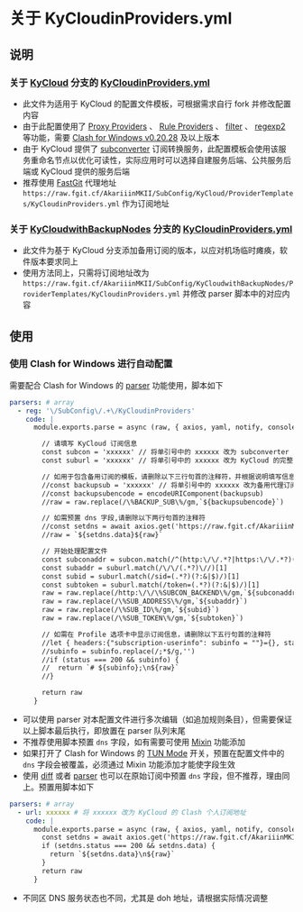 # 关于 KyCloudinProviders.yml

## 说明

### 关于 [KyCloud](https://github.com/AkariiinMKII/SubConfig/tree/KyCloud) 分支的 [KyCloudinProviders.yml](https://raw.githubusercontent.com/AkariiinMKII/SubConfig/KyCloud/ProviderTemplates/KyCloudinProviders.yml)

- 此文件为适用于 KyCloud 的配置文件模板，可根据需求自行 fork 并修改配置内容
- 由于此配置使用了 [Proxy Providers](https://dreamacro.github.io/clash/configuration/outbound.html#proxy-providers) 、 [Rule Providers](https://dreamacro.github.io/clash/premium/rule-providers.html) 、 [filter](https://github.com/Dreamacro/clash/pull/2518) 、 [regexp2](https://github.com/Dreamacro/clash/pull/2802) 等功能，需要 [Clash for Windows v0.20.28](https://github.com/Fndroid/clash_for_windows_pkg/releases/tag/0.20.28) 及以上版本
- 由于 KyCloud 提供了 [subconverter](https://github.com/tindy2013/subconverter) 订阅转换服务，此配置模板会使用该服务重命名节点以优化可读性，实际应用时可以选择自建服务后端、公共服务后端或 KyCloud 提供的服务后端
- 推荐使用 [FastGit](https://doc.fastgit.org/zh-cn/guide.html) 代理地址 `https://raw.fgit.cf/AkariiinMKII/SubConfig/KyCloud/ProviderTemplates/KyCloudinProviders.yml` 作为订阅地址

### 关于 [KyCloudwithBackupNodes](https://github.com/AkariiinMKII/SubConfig/tree/KyCloudwithBackupNodes) 分支的 [KyCloudinProviders.yml](https://raw.githubusercontent.com/AkariiinMKII/SubConfig/KyCloudwithBackupNodes/ProviderTemplates/KyCloudinProviders.yml)

- 此文件为基于 KyCloud 分支添加备用订阅的版本，以应对机场临时瘫痪，软件版本要求同上
- 使用方法同上，只需将订阅地址改为 `https://raw.fgit.cf/AkariiinMKII/SubConfig/KyCloudwithBackupNodes/ProviderTemplates/KyCloudinProviders.yml` 并修改 parser 脚本中的对应内容

## 使用

### 使用 Clash for Windows 进行自动配置

需要配合 Clash for Windows 的 [parser](https://docs.cfw.lbyczf.com/contents/parser.html#%E8%BF%9B%E9%98%B6%E6%96%B9%E6%B3%95-javascript) 功能使用，脚本如下

```yaml
parsers: # array
  - reg: '\/SubConfig\/.+\/KyCloudinProviders'
    code: |
      module.exports.parse = async (raw, { axios, yaml, notify, console }) => {

        // 请填写 KyCloud 订阅信息
        const subcon = 'xxxxxx' // 将单引号中的 xxxxxx 改为 subconverter 后端服务地址，需要包含 http:// 或 https:// ，如使用非默认端口需添加端口号，例如 https://api.subconverter.com 或 http://127.0.0.1:25500
        const suburl = 'xxxxxx' // 将单引号中的 xxxxxx 改为 KyCloud 的完整 Clash 个人订阅地址，需要包含 https://

        // 如用于包含备用订阅的模板，请删除以下三行句首的注释符，并根据说明填写信息
        //const backupsub = 'xxxxxx' // 将单引号中的 xxxxxx 改为备用代理订阅地址，格式要求同 KyCloud 个人订阅
        //const backupsubencode = encodeURIComponent(backupsub)
        //raw = raw.replace(/\%BACKUP_SUB\%/gm,`${backupsubencode}`)

        // 如需预置 dns 字段,请删除以下两行句首的注释符
        //const setdns = await axios.get('https://raw.fgit.cf/AkariiinMKII/SubConfig/CommonFiles/OtherTemplates/DNS.yml')
        //raw = `${setdns.data}${raw}`

        // 开始处理配置文件
        const subconaddr = subcon.match(/^(http:\/\/.*?|https:\/\/.*?)(?:\/|$)/)[1]
        const subaddr = suburl.match(/\/\/(.*?)\//)[1]
        const subid = suburl.match(/sid=(.*?)(?:&|$)/)[1]
        const subtoken = suburl.match(/token=(.*?)(?:&|$)/)[1]
        raw = raw.replace(/http:\/\/\%SUBCON_BACKEND\%/gm,`${subconaddr}`)
        raw = raw.replace(/\%SUB_ADDRESS\%/gm,`${subaddr}`)
        raw = raw.replace(/\%SUB_ID\%/gm,`${subid}`)
        raw = raw.replace(/\%SUB_TOKEN\%/gm,`${subtoken}`)

        // 如需在 Profile 选项卡中显示订阅信息，请删除以下五行句首的注释符
        //let { headers:{"subscription-userinfo": subinfo = ""}={}, status } = await axios.head(suburl)
        //subinfo = subinfo.replace(/;*$/g,'')
        //if (status === 200 && subinfo) {
        //  return `# ${subinfo};\n${raw}`
        //}

        return raw
      }
```

- 可以使用 parser 对本配置文件进行多次编辑（如追加规则条目），但需要保证以上脚本最后执行，即放置在 parser 队列末尾
- 不推荐使用脚本预置 `dns` 字段，如有需要可使用 [Mixin](https://docs.cfw.lbyczf.com/contents/mixin.html) 功能添加
- 如果打开了 Clash for Windows 的 [TUN Mode](https://docs.cfw.lbyczf.com/contents/tun.html) 开关，预置在配置文件中的 `dns` 字段会被覆盖，必须通过 Mixin 功能添加才能使字段生效
- 使用 [diff](https://docs.cfw.lbyczf.com/contents/diff.html) 或者 [parser](https://docs.cfw.lbyczf.com/contents/parser.html#%E8%BF%9B%E9%98%B6%E6%96%B9%E6%B3%95-javascript) 也可以在原始订阅中预置 `dns` 字段，但不推荐，理由同上。预置用脚本如下

```yaml
parsers: # array
  - url: xxxxxx # 将 xxxxxx 改为 KyCloud 的 Clash 个人订阅地址
    code: |
      module.exports.parse = async (raw, { axios, yaml, notify, console }) => {
        const setdns = await axios.get('https://raw.fgit.cf/AkariiinMKII/SubConfig/CommonFiles/OtherTemplates/DNS.yml')
        if (setdns.status === 200 && setdns.data) {
          return `${setdns.data}\n${raw}`
        }
        return raw
      }
```

- 不同区 DNS 服务状态也不同，尤其是 doh 地址，请根据实际情况调整
